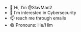 - 👋 Hi, I’m @SlavMan2
- 👀 I’m interested in Cybersecurity
- 📫 reach me through emails
- 😄 Pronouns: He/Him
